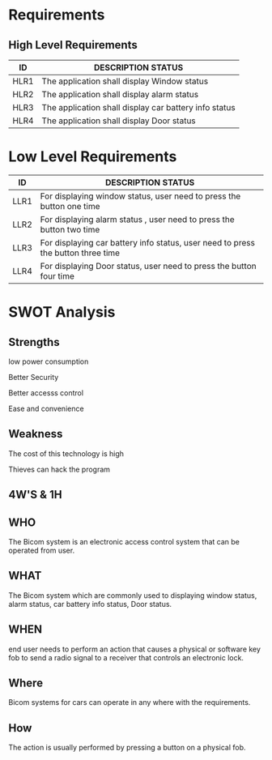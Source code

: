 # Requirements
## High Level Requirements
|ID	| DESCRIPTION STATUS |
|---|--------------------|
|HLR1|	The application shall display Window status|
|HLR2|	The application shall display alarm status|
|HLR3|	The application shall display car battery info status|
|HLR4|	The application shall display Door status|
# Low Level Requirements
| ID |	DESCRIPTION STATUS |
|----|---------------------|
|LLR1|	For displaying window status, user need to press the button one time|
|LLR2|	For displaying alarm status , user need to press the button two time|
|LLR3|	For displaying car battery info status, user need to press the button three time|
|LLR4|	For displaying Door status, user need to press the button four time|
# SWOT Analysis
## Strengths
low power consumption

Better Security

Better accesss control

Ease and convenience

## Weakness
The cost of this technology is high

Thieves can hack the program

## 4W'S & 1H
## WHO
The Bicom system is an electronic access control system that can be operated from user.

## WHAT
The Bicom system which are commonly used to displaying window status, alarm status, car battery info status, Door status.

## WHEN
end user needs to perform an action that causes a physical or software key fob to send a radio signal to a receiver that controls an electronic lock.

## Where
Bicom systems for cars can operate in any where with the requirements.

## How
The action is usually performed by pressing a button on a physical fob.